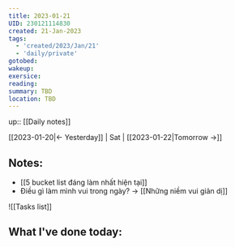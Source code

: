```yaml
---
title: 2023-01-21
UID: 230121114830
created: 21-Jan-2023
tags:
  - 'created/2023/Jan/21'
  - 'daily/private'
gotobed:
wakeup:
exersice:
reading:
summary: TBD
location: TBD
---
```

up:: [[Daily notes]]

[[2023-01-20|<- Yesterday]] | Sat | [[2023-01-22|Tomorrow ->]]

## Notes:
- [[5 bucket list đáng làm nhất hiện tại]]
- Điều gì làm mình vui trong ngày? -> [[Những niềm vui giản dị]]



![[Tasks list]]

## What I've done today:

